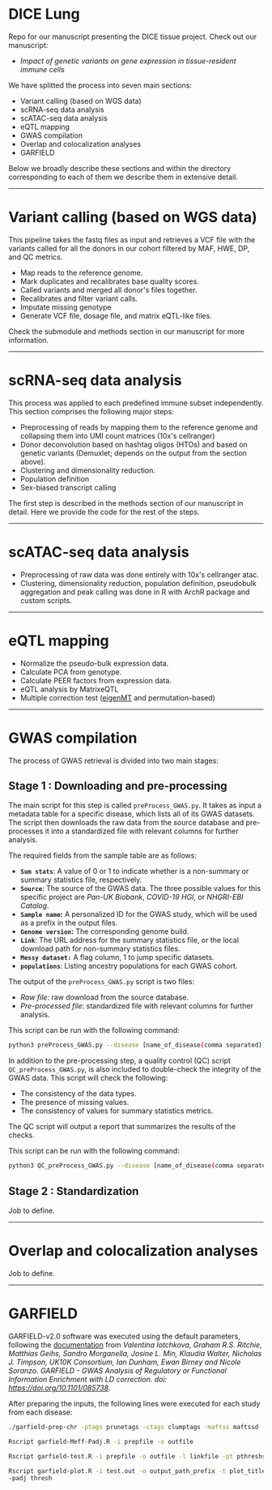 DICE Lung
===========

Repo for our manuscript presenting the DICE tissue project. Check out our manuscript:
- *Impact of genetic variants on gene expression in tissue-resident immune cells*

We have splitted the process into seven main sections:
- Variant calling (based on WGS data)
- scRNA-seq data analysis
- scATAC-seq data analysis
- eQTL mapping
- GWAS compilation
- Overlap and colocalization analyses
- GARFIELD

Below we broadly describe these sections and within the directory corresponding to each of them we describe them in extensive detail.

---
# Variant calling (based on WGS data)

This pipeline takes the fastq files as input and retrieves a VCF file with the variants called for all the donors in our cohort filtered by MAF, HWE, DP, and QC metrics.
- Map reads to the reference genome.
- Mark duplicates and recalibrates base quality scores.
- Called variants and merged all donor's files together.
- Recalibrates and filter variant calls.
- Imputate missing genotype
- Generate VCF file, dosage file, and matrix eQTL-like files.

Check the submodule and methods section in our manuscript for more information. 

---
# scRNA-seq data analysis

This process was applied to each predefined immune subset independently.
This section comprises the following major steps:
- Preprocessing of reads by mapping them to the reference genome and collapsing them into UMI count matrices (10x's cellranger)
- Donor deconvolution based on hashtag oligos (HTOs) and based on genetic variants (Demuxlet; depends on the output from the section above).
- Clustering and dimensionality reduction.
- Population definition
- Sex-biased transcript calling

The first step is described in the methods section of our manuscript in detail. Here we provide the code for the rest of the steps.

---
# scATAC-seq data analysis

- Preprocessing of raw data was done entirely with 10x's cellranger atac.
- Clustering, dimensionality reduction, population definition, pseudobulk aggregation and peak calling was done in R with ArchR package and custom scripts.

---
# eQTL mapping

- Normalize the pseudo-bulk expression data.
- Calculate PCA from genotype.
- Calculate PEER factors from expression data.
- eQTL analysis by MatrixeQTL
- Multiple correction test ([eigenMT](https://github.com/joed3/eigenMT) and permutation-based)

---
# GWAS compilation

The process of GWAS retrieval is divided into two main stages:

## Stage 1 : Downloading and pre-processing

The main script for this step is called `preProcess_GWAS.py`. It takes as input a metadata table for a specific disease, which lists all of its GWAS datasets. The script then downloads the raw data from the source database and pre-processes it into a standardized file with relevant columns for further analysis.

The required fields from the sample table are as follows:
- **`Sum stats`**: A value of 0 or 1 to indicate whether is a non-summary or summary statistics file, respectively.
- **`Source`**: The source of the GWAS data. The three possible values for this specific project are *Pan-UK Biobank*, *COVID-19 HGI*, or *NHGRI-EBI Catalog*.
- **`Sample name`:** A personalized ID for the GWAS study, which will be used as a prefix in the output files.
- **`Genome version`:** The corresponding genome build.
- **`Link`**: The URL address for the summary statistics file, or the local download path for non-summary statistics files.
- **`Messy dataset:`** A flag column, 1 to jump specific datasets.
- **`populations`**: Listing ancestry populations for each GWAS cohort.

The output of the `preProcess_GWAS.py` script is two files:
- *Raw file*: raw download from the source database.
- *Pre-processed file*: standardized file with relevant columns for further analysis.

This script can be run with the following command:
```bash
python3 preProcess_GWAS.py --disease [name_of_disease(comma separated)]
```

In addition to the pre-processing step, a quality control (QC) script `QC_preProcess_GWAS.py`, is also included to double-check the integrity of the GWAS data. This script will check the following:
- The consistency of the data types.
- The presence of missing values.
- The consistency of values for summary statistics metrics.

The QC script will output a report that summarizes the results of the checks.

This script can be run with the following command:
```bash
python3 QC_preProcess_GWAS.py --disease [name_of_disease(comma separated)]
```

## Stage 2 : Standardization

Job to define.

---
# Overlap and colocalization analyses

Job to define.

---
# GARFIELD

GARFIELD-v2.0 software was executed using the default parameters, following the [documentation](https://www.ebi.ac.uk/birney-srv/GARFIELD/documentation-v2/GARFIELD-v2.pdf) from *Valentina Iotchkova, Graham R.S. Ritchie, Matthias Geihs, Sandro Morganella, Josine L. Min, Klaudia Walter, Nicholas J. Timpson, UK10K Consortium, Ian Dunham, Ewan Birney and Nicole Soranzo. GARFIELD - GWAS Analysis of Regulatory or Functional Information Enrichment with LD correction. doi: https://doi.org/10.1101/085738*.

After preparing the inputs, the following lines were executed for each study from each disease:
```bash
./garfield-prep-chr -ptags prunetags -ctags clumptags -maftss maftssd -pval pvalue -ann annot -o output -excl 895,975,976,977,978,979,980
```
```bash
Rscript garfield-Meff-Padj.R -i prepfile -o outfile
```
```bash
Rscript garfield-test.R -i prepfile -o outfile -l linkfile -pt pthreshs -b binning -c condition -s subset
```
```bash
Rscript garfield-plot.R -i test.out -o output_path_prefix -t plot_title -f min \
-padj thresh
```
